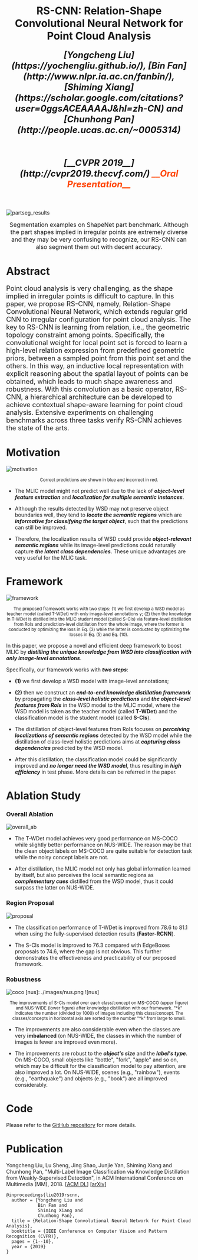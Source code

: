 <h1 align = "center">RS-CNN: Relation-Shape Convolutional Neural Network for Point Cloud Analysis</h1>   

<h5 align = "center"><font size=5 >[Yongcheng Liu](https://yochengliu.github.io/), [Bin Fan](http://www.nlpr.ia.ac.cn/fanbin/), [Shiming Xiang](https://scholar.google.com/citations?user=0ggsACEAAAAJ&hl=zh-CN) and [Chunhong Pan](http://people.ucas.ac.cn/~0005314)</font></h5>
<br>
<h5 align = "center"><font size=5>[__CVPR 2019__](http://cvpr2019.thecvf.com/)</font><font size=5 color=#FF4500> __Oral Presentation__</font></h5>
<br>

[partseg_results]: ./images/partseg.jpg
![partseg_results]
<p align = 'center'>
    <font size=3>Segmentation examples on ShapeNet part benchmark. Although the part shapes implied in irregular points are extremely diverse and they may be very confusing to recognize, our RS-CNN can also segment them out with decent accuracy.</font>
</p>

# Abstract   

<font size=4>Point cloud analysis is very challenging, as the shape implied in irregular points is difficult to capture. In this paper, we propose RS-CNN, namely, Relation-Shape Convolutional Neural Network, which extends regular grid CNN to irregular configuration for point cloud analysis. The key to RS-CNN is learning from relation, i.e., the geometric topology constraint among points. Specifically, the convolutional weight for local point set is forced to learn a high-level relation expression from predefined geometric priors, between a sampled point from this point set and the others. In this way, an inductive local representation with explicit reasoning about the spatial layout of points can be obtained, which leads to much shape awareness and robustness. With this convolution as a basic operator, RS-CNN, a hierarchical architecture can be developed to achieve contextual shape-aware learning for point cloud analysis. Extensive experiments on challenging benchmarks across three tasks verify RS-CNN achieves the state of the arts.</font>

# Motivation

[motivation]: ./images/motivation.jpg
![motivation]
<p align = 'center'>
<small>Correct predictions are shown in blue and incorrect in red.</small>
</p>

- The MLIC model might not predict well due to the lack of ___object-level feature extraction___ and ___localization for multiple semantic instances___.

- Although the results detected by WSD may not preserve object boundaries well, they tend to ___locate the semantic regions___ which are ___informative for classifying the target object___, such that the predictions can still be improved.

- Therefore, the localization results of WSD could provide ___object-relevant semantic regions___ while its image-level predictions could naturally capture ___the latent class dependencies___. These unique advantages are very useful for the MLIC task.

# Framework

[framework]: ./images/framework.png
![framework]
<p align = 'center'>
<small>The proposed framework works with two steps: (1) we first develop a WSD model as teacher model (called T-WDet) with only image-level annotations y; (2) then the knowledge in T-WDet is distilled into the MLIC student model (called S-Cls) via feature-level distillation from RoIs and prediction-level distillation from the whole image, where the former is conducted by optimizing the loss in Eq. (3) while the latter is conducted by optimizing the losses in Eq. (5) and Eq. (10). </small>
</p>

In this paper, we propose a novel and efficient deep framework to boost MLIC by ___distilling the unique knowledge from WSD into classification with only image-level annotations___.

Specifically, our framework works with ___two steps___:

- __(1)__ we first develop a WSD model with image-level annotations; 
- __(2)__ then we construct an ___end-to-end knowledge distillation framework___ by propagating the ___class-level holistic predictions___ and ___the object-level features from RoIs___ in the WSD model to the MLIC model, where the WSD model is taken as the teacher model (called __T-WDet__) and the classification model is the student model (called __S-Cls__).


- The distillation of object-level features from RoIs focuses on ___perceiving localizations of semantic regions___ detected by the WSD model while the distillation of class-level holistic predictions aims at ___capturing class dependencies___ predicted by the WSD model.

- After this distillation, the classification model could be significantly improved and ___no longer need the WSD model___, thus resulting in ___high efficiency___ in test phase. More details can be referred in the paper.

# Ablation Study

### Overall Ablation

[overall_ab]: ./images/overall_ab.jpg
![overall_ab]

- The T-WDet model achieves very good performance on MS-COCO while slightly better performance on NUS-WIDE. The reason may be that the clean object labels on MS-COCO are quite suitable for detection task while the noisy concept labels are not.

- After distillation, the MLIC model not only has global information learned by itself, but also perceives the local semantic regions as ___complementary cues___ distilled from the WSD model, thus it could surpass the latter on NUS-WIDE.

### Region Proposal

[proposal]: ./images/proposal.jpg
![proposal]

- The classification performance of T-WDet is improved from 78.6 to 81.1 when using the fully-supervised detection results (__Faster-RCNN__).

- The S-Cls model is improved to 76.3 compared with EdgeBoxes proposals to 74.6, where the gap is not obvious. This further demonstrates the effectiveness and practicability of our proposed framework.

### Robustness 

[coco]: ./images/coco.png
![coco]
[nus]: ./images/nus.png
![nus]
<p align = 'center'><small>The improvements of S-Cls model over each class/concept on MS-COCO (upper figure) and NUS-WIDE (lower figure) after knowledge distillation with our framework. "*k" indicates the number (divided by 1000) of images including this class/concept. The classes/concepts in horizontal axis are sorted by the number "*k" from large to small.</small></p>

- The improvements are also considerable even when the classes are very __imbalanced__ (on NUS-WIDE, the classes in which the number of images is fewer are improved even more).

- The improvements are robust to the ___object's size___ and the ___label's type___. On MS-COCO, small objects like "bottle", "fork", "apple" and so on, which may be difficult for the classification model to pay attention, are also improved a lot. On NUS-WIDE, scenes (e.g., "rainbow"), events (e.g., "earthquake") and objects (e.g., "book") are all improved considerably.

# Code

Please refer to the [GitHub repository](https://github.com/Yochengliu/MLIC-KD-WSD) for more details. 

# Publication

Yongcheng Liu, Lu Sheng, Jing Shao, Junjie Yan, Shiming Xiang and Chunhong Pan, "Multi-Label Image Classification via Knowledge Distillation from Weakly-Supervised Detection", in ACM International Conference on Multimedia (MM), 2018. [[ACM DL](https://dl.acm.org/citation.cfm?id=3240567)] [[arXiv](https://arxiv.org/abs/1809.05884)]

```
@inproceedings{liu2019rscnn,   
  author = {Yongcheng Liu and    
            Bin Fan and    
            Shiming Xiang and   
            Chunhong Pan},   
  title = {Relation-Shape Convolutional Neural Network for Point Cloud Analysis},   
  booktitle = {IEEE Conference on Computer Vision and Pattern Recognition (CVPR)},    
  pages = {1--10},  
  year = {2019}   
}   
```
